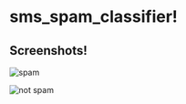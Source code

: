 # sms_spam_classifier!
## Screenshots!

![spam](https://github.com/sanjeevrana90/sms_spam_classifier/assets/122264554/cd53d3e4-8f64-4cba-bca9-713d06c29957)

![not spam](https://github.com/sanjeevrana90/sms_spam_classifier/assets/122264554/780dbb58-758f-40aa-9473-12e9b89385b1)
